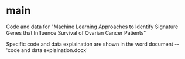# main

Code and data for "Machine Learning Approaches to Identify Signature Genes that Influence Survival of Ovarian Cancer Patients"

Specific code and data explaination are shown in the word document -- 'code and data explaination.docx'
 
